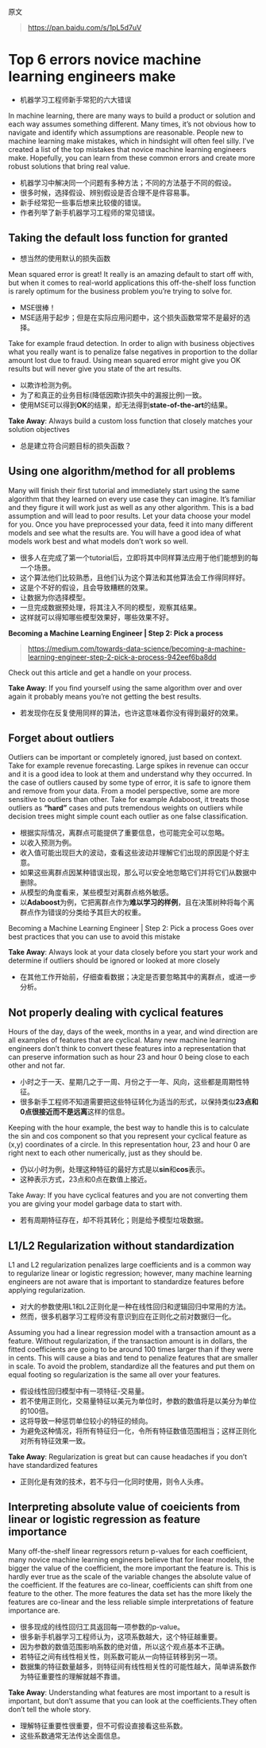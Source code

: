 原文
> https://pan.baidu.com/s/1pL5d7uV

# Top 6 errors novice machine learning engineers make

* 机器学习工程师新手常犯的六大错误

In machine learning, there are many ways to build a product or solution and each way assumes something different.
Many times, it’s not obvious how to navigate and identify which assumptions are reasonable.
People new to machine learning make mistakes, which in hindsight will often feel silly.
I’ve created a list of the top mistakes that novice machine learning engineers make. Hopefully, you can learn from these common errors and create more robust solutions that bring real value.

* 机器学习中解决同一个问题有多种方法；不同的方法基于不同的假设。
* 很多时候，选择假设、辨别假设是否合理不是件容易事。
* 新手经常犯一些事后想来比较傻的错误。
* 作者列举了新手机器学习工程师的常见错误。

## Taking the default loss function for granted

* 想当然的使用默认的损失函数

Mean squared error is great!
It really is an amazing default to start off with, but when it comes to real-world applications this off-the-shelf loss function is rarely optimum for the business problem you’re trying to solve for.

* MSE很棒！
* MSE适用于起步；但是在实际应用问题中，这个损失函数常常不是最好的选择。


Take for example fraud detection.
In order to align with business objectives what you really want is to penalize false negatives in proportion to the dollar amount lost due to fraud.
Using mean squared error might give you OK results but will never give you state of the art results.

* 以欺诈检测为例。
* 为了和真正的业务目标(降低因欺诈损失中的漏报比例)一致。
* 使用MSE可以得到**OK**的结果，却无法得到**state-of-the-art**的结果。

**Take Away**: Always build a custom loss function that closely matches your solution objectives

* 总是建立符合问题目标的损失函数？

## Using one algorithm/method for all problems

Many will finish their first tutorial and immediately start using the same algorithm that they learned on every use case they can imagine.
It’s familiar and they figure it will work just as well as any other algorithm.
This is a bad assumption and will lead to poor results.
Let your data choose your model for you.
Once you have preprocessed your data, feed it into many different models and see what the results are.
You will have a good idea of what models work best and what models don’t work so well.

* 很多人在完成了第一个tutorial后，立即将其中同样算法应用于他们能想到的每一个场景。
* 这个算法他们比较熟悉，且他们认为这个算法和其他算法会工作得同样好。
* 这是个不好的假设，且会导致糟糕的效果。
* 让数据为你选择模型。
* 一旦完成数据预处理，将其注入不同的模型，观察其结果。
* 这样就可以得知哪些模型效果好，哪些效果不好。


**Becoming a Machine Learning Engineer | Step 2: Pick a process**
> https://medium.com/towards-data-science/becoming-a-machine-learning-engineer-step-2-pick-a-process-942eef6ba8dd

Check out this article and get a handle on your process.

**Take Away**: If you find yourself using the same algorithm over and over again it probably means you’re not getting the best results.

* 若发现你在反复使用同样的算法，也许这意味着你没有得到最好的效果。

## Forget about outliers


Outliers can be important or completely ignored, just based on context.
Take for example revenue forecasting.
Large spikes in revenue can occur and it is a good idea to look at them and understand why they occurred.
In the case of outliers caused by some type of error, it is safe to ignore them and remove from your data.
From a model perspective, some are more sensitive to outliers than other.
Take for example Adaboost, it treats those outliers as **“hard”** cases and puts tremendous weights on outliers while decision trees
might simple count each outlier as one false classification.

* 根据实际情况，离群点可能提供了重要信息，也可能完全可以忽略。
* 以收入预测为例。
* 收入值可能出现巨大的波动，查看这些波动并理解它们出现的原因是个好主意。
* 如果这些离群点因某种错误出现，那么可以安全地忽略它们并将它们从数据中删除。
* 从模型的角度看来，某些模型对离群点格外敏感。
* 以**Adaboost**为例，它把离群点作为**难以学习的样例**，且在决策树种将每个离群点作为错误的分类给予其巨大的权重。


Becoming a Machine Learning Engineer | Step 2: Pick a process
Goes over best practices that you can use to avoid this mistake

**Take Away**: Always look at your data closely before you start your work and determine if outliers should be ignored or looked at more closely
* 在其他工作开始前，仔细查看数据；决定是否要忽略其中的离群点，或进一步分析。


## Not properly dealing with cyclical features

Hours of the day, days of the week, months in a year, and wind direction are all examples of features that are cyclical.
Many new machine learning engineers don’t think to convert these features into a representation that can preserve information such as hour 23 and hour 0 being close to each other and not far.

* 小时之于一天、星期几之于一周、月份之于一年、风向，这些都是周期性特征。
* 很多新手工程师不知道需要把这些特征转化为适当的形式，以保持类似**23点和0点很接近而不是远离**这样的信息。


Keeping with the hour example, the best way to handle this is to calculate the sin and cos component so that you represent your cyclical feature as (x,y) coordinates of a circle.
In this representation hour, 23 and hour 0 are right next to each other numerically, just as they should be.

* 仍以小时为例，处理这种特征的最好方式是以**sin**和**cos**表示。
* 这种表示方式，23点和0点在数值上接近。

Take Away: If you have cyclical features and you are not converting them you are giving your model garbage data to start with.

* 若有周期特征存在，却不将其转化；则是给予模型垃圾数据。

## L1/L2 Regularization without standardization


L1 and L2 regularization penalizes large coefficients and is a common way to regularize linear or logistic regression; however, many machine learning engineers are not aware that is important to standardize features before applying regularization.

* 对大的参数使用L1和L2正则化是一种在线性回归和逻辑回归中常用的方法。
* 然而，很多机器学习工程师没有意识到应在正则化之前对数据归一化。


Assuming you had a linear regression model with a transaction amount as a feature.
Without regularization, if the transaction amount is in dollars, the fitted coefficients are going to be around 100 times larger
than if they were in cents.
This will cause a bias and tend to penalize features that are smaller in scale.
To avoid the problem, standardize all the features and put them on equal footing so regularization is the same all over your features.

* 假设线性回归模型中有一项特征-交易量。
* 若不使用正则化，交易量特征以美元为单位时，参数的数值将是以美分为单位的100倍。
* 这将导致一种惩罚单位较小的特征的倾向。
* 为避免这种情况，将所有特征归一化，令所有特征数值范围相当；这样正则化对所有特征效果一致。


**Take Away**: Regularization is great but can cause headaches if you don’t have standardized features
* 正则化是有效的技术，若不与归一化同时使用，则令人头疼。

## Interpreting absolute value of coeicients from linear or logistic regression as feature importance


Many off-the-shelf linear regressors return p-values for each coefficient, many novice machine learning engineers believe that for linear models, the bigger the value of the coefficient, the more important the feature is.
This is hardly ever true as the scale of the variable changes the absolute value of the coefficient.
If the features are co-linear, coefficients can shift from one feature to the other.
The more features the data set has the more likely the features are co-linear and the less reliable simple interpretations of feature importance are.

* 很多现成的线性回归工具返回每一项参数的p-value。
* 很多新手机器学习工程师认为，这项系数越大，这个特征越重要。
* 因为参数的数值范围影响系数的绝对值，所以这个观点基本不正确。
* 若特征之间有线性相关性，则系数可能从一向特征转移到另一项。
* 数据集的特征数量越多，则特征间有线性相关性的可能性越大，简单讲系数作为特征重要性的理解就越不靠谱。


**Take Away**: Understanding what features are most important to a result is important, but don’t assume that you can look at the coefficients.They often don’t tell the whole story.

* 理解特征重要性很重要，但不可假设直接看这些系数。
* 这些系数通常无法传达全面信息。


